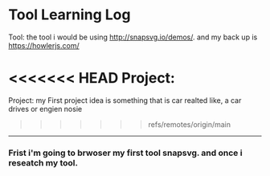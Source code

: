 # Tool Learning Log

Tool: the tool i would be using  http://snapsvg.io/demos/. and my back up is https://howlerjs.com/

<<<<<<< HEAD
Project: 
=======
Project: my First project idea is something that is car realted like, a car drives or engien nosie 
>>>>>>> refs/remotes/origin/main

---

### Frist i'm going to brwoser my first tool snapsvg. and once i reseatch my tool.

<!--
* Links you used today (websites, videos, etc)
* Things you tried, progress you made, etc
* Challenges, a-ha moments, etc
* Questions you still have
* What you're going to try next
-->
